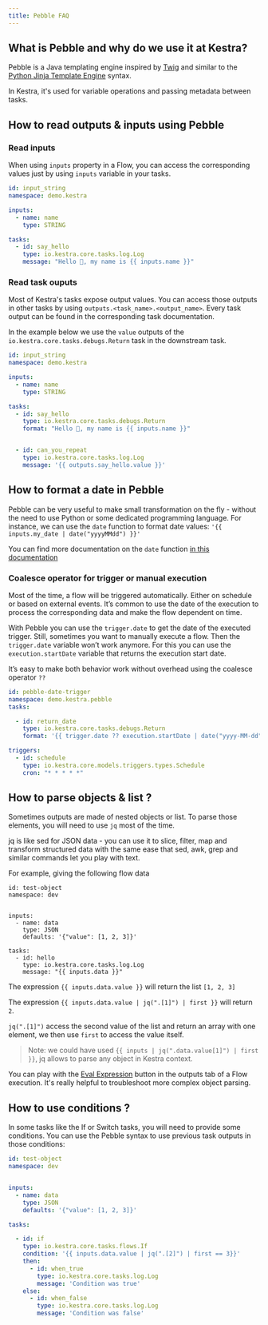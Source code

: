 ```yaml
---
title: Pebble FAQ
---
```


## What is Pebble and why do we use it at Kestra?
Pebble is a Java templating engine inspired by [Twig](https://twig.symfony.com/) and similar to the [Python Jinja Template Engine](https://palletsprojects.com/p/jinja/) syntax.

In Kestra, it's used for variable operations and passing metadata between tasks.

## How to read outputs & inputs using Pebble

### Read inputs

When using `inputs` property in a Flow, you can access the corresponding values just by using `inputs` variable in your tasks.

```yaml
id: input_string
namespace: demo.kestra

inputs:
  - name: name
    type: STRING

tasks:
  - id: say_hello
    type: io.kestra.core.tasks.log.Log
    message: "Hello 👋, my name is {{ inputs.name }}"
```

### Read task ouputs

Most of Kestra's tasks expose output values. You can access those outputs in other tasks by using `outputs.<task_name>.<output_name>`. Every task output can be found in the corresponding task documentation.

In the example below we use the `value` outputs of the `io.kestra.core.tasks.debugs.Return` task in the downstream task.

```yaml
id: input_string
namespace: demo.kestra

inputs:
  - name: name
    type: STRING

tasks:
  - id: say_hello
    type: io.kestra.core.tasks.debugs.Return
    format: "Hello 👋, my name is {{ inputs.name }}"


  - id: can_you_repeat
    type: io.kestra.core.tasks.log.Log
    message: '{{ outputs.say_hello.value }}'
```

## How to format a date in Pebble

Pebble can be very useful to make small transformation on the fly - without the need to use Python or some dedicated programming language. 
For instance, we can use the `date` function to format date values: `'{{ inputs.my_date | date("yyyyMMdd") }}'`

You can find more documentation on the `date` function [in this documentation](../05.developer-guide/03.variables/03.filter/date.md)

### Coalesce operator for trigger or manual execution

Most of the time, a flow will be triggered automatically. Either on schedule or based on external events. It’s common to use the date of the execution to process the corresponding data and make the flow dependent on time. 

With Pebble you can use the `trigger.date` to get the date of the executed trigger.
Still, sometimes you want to manually execute a flow. Then the `trigger.date` variable won’t work anymore. For this you can use the `execution.startDate` variable that returns the execution start date.

It’s easy to make both behavior work without overhead using the coalesce operator `??`

```yaml
id: pebble-date-trigger
namespace: demo.kestra.pebble
tasks:

  - id: return_date
    type: io.kestra.core.tasks.debugs.Return
    format: '{{ trigger.date ?? execution.startDate | date("yyyy-MM-dd")}}'

triggers:
  - id: schedule
    type: io.kestra.core.models.triggers.types.Schedule
    cron: "* * * * *"
```

## How to parse objects & list ?

Sometimes outputs are made of nested objects or list. To parse those elements, you will need to use `jq` most of the time.

jq is like sed for JSON data - you can use it to slice, filter, map and transform structured data with the same ease that sed, awk, grep and similar commands let you play with text.

For example, giving the following flow data

```
id: test-object
namespace: dev


inputs:
  - name: data
    type: JSON
    defaults: '{"value": [1, 2, 3]}'

tasks:
  - id: hello
    type: io.kestra.core.tasks.log.Log
    message: "{{ inputs.data }}"
```

The expression `{{ inputs.data.value }}` will return the list `[1, 2, 3]`

The expression `{{ inputs.data.value | jq(".[1]") | first }}` will return `2`.

`jq(".[1]")` access the second value of the list and return an array with one element, we then use `first` to access the value itself.

> Note: we could have used `{{ inputs | jq(".data.value[1]") | first }}`, jq allows to parse any object in Kestra context.

You can play with the [Eval Expression](../04.user-interface-guide/04-executions.md) button in the outputs tab of a Flow execution. It's really helpful to troubleshoot more complex object parsing.


## How to use conditions ?

In some tasks like the If or Switch tasks, you will need to provide some conditions. You can use the Pebble syntax to use previous task outputs in those conditions:

```yaml
id: test-object
namespace: dev


inputs:
  - name: data
    type: JSON
    defaults: '{"value": [1, 2, 3]}'

tasks:

  - id: if
    type: io.kestra.core.tasks.flows.If
    condition: '{{ inputs.data.value | jq(".[2]") | first == 3}}'
    then:
      - id: when_true
        type: io.kestra.core.tasks.log.Log
        message: 'Condition was true'
    else:
      - id: when_false
        type: io.kestra.core.tasks.log.Log
        message: 'Condition was false'
```

